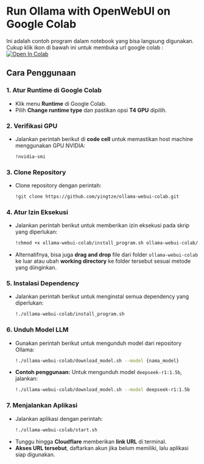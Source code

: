 # **Run Ollama with OpenWebUI on Google Colab**

Ini adalah contoh program dalam notebook yang bisa langsung digunakan. Cukup klik ikon di bawah ini untuk membuka url google colab :
[![Open In Colab](https://colab.research.google.com/assets/colab-badge.svg)](https://colab.research.google.com/github/yingtze/ollama-webui-colab/blob/main/Ollama_OpenWebUI_Colab.ipynb)

## **Cara Penggunaan**

### 1. Atur Runtime di Google Colab
- Klik menu **Runtime** di Google Colab.
- Pilih **Change runtime type** dan pastikan opsi **T4 GPU** dipilih.

### 2. Verifikasi GPU
- Jalankan perintah berikut di **code cell** untuk memastikan host machine menggunakan GPU NVIDIA:
  ```bash
  !nvidia-smi
  ```

### 3. Clone Repository
- Clone repository dengan perintah:
  ```bash
  !git clone https://github.com/yingtze/ollama-webui-colab.git
  ```

### 4. Atur Izin Eksekusi
- Jalankan perintah berikut untuk memberikan izin eksekusi pada skrip yang diperlukan:
  ```bash
  !chmod +x ollama-webui-colab/install_program.sh ollama-webui-colab/download_model.sh ollama-webui-colab/start.sh
  ```
- Alternatifnya, bisa juga **drag and drop** file dari folder `ollama-webui-colab` ke luar atau ubah **working directory** ke folder tersebut sesuai metode yang diinginkan.

### 5. Instalasi Dependency
- Jalankan perintah berikut untuk menginstal semua dependency yang diperlukan:
  ```bash
  !./ollama-webui-colab/install_program.sh
  ```

### 6. Unduh Model LLM
- Gunakan perintah berikut untuk mengunduh model dari repository Ollama:
  ```bash
  !./ollama-webui-colab/download_model.sh --model {nama_model}
  ```
- **Contoh penggunaan:** Untuk mengunduh model `deepseek-r1:1.5b`, jalankan:
  ```bash
  !./ollama-webui-colab/download_model.sh --model deepseek-r1:1.5b
  ```

### 7. Menjalankan Aplikasi
- Jalankan aplikasi dengan perintah:
  ```bash
  !./ollama-webui-colab/start.sh
  ```
- Tunggu hingga **Cloudflare** memberikan **link URL** di terminal.
- **Akses URL tersebut**, daftarkan akun jika belum memiliki, lalu aplikasi siap digunakan.